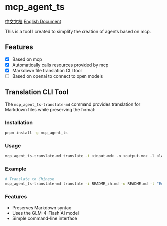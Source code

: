 # mcp_agent_ts

[中文文档](./README_zh.md) [English Document](./README.md)

This is a tool I created to simplify the creation of agents based on mcp.

## Features

- [x] Based on mcp
- [x] Automatically calls resources provided by mcp
- [x] Markdown file translation CLI tool
- [ ] Based on openai to connect to open models

## Translation CLI Tool

The `mcp_agent_ts-translate-md` command provides translation for Markdown files while preserving the format:

### Installation
```bash
pnpm install -g mcp_agent_ts
```

### Usage
```bash
mcp_agent_ts-translate-md translate -i <input.md> -o <output.md> -l <language>
```

### Example
```bash
# Translate to Chinese
mcp_agent_ts-translate-md translate -i README_zh.md -o README.md -l "English"
```

### Features
- Preserves Markdown syntax
- Uses the GLM-4-Flash AI model
- Simple command-line interface